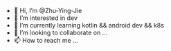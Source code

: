 - 👋 Hi, I’m @Zhu-Ying-Jie
- 👀 I’m interested in dev
- 🌱 I’m currently learning kotlin && android dev && k8s 
- 💞️ I’m looking to collaborate on ...
- 📫 How to reach me ...

<!---
Zhu-Ying-Jie/Zhu-Ying-Jie is a ✨ special ✨ repository because its `README.md` (this file) appears on your GitHub profile.
You can click the Preview link to take a look at your changes.
--->
